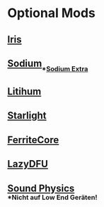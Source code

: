 # **Optional Mods**

## [Iris](https://cdn.modrinth.com/data/YL57xq9U/versions/1.18.x-v1.2.4/iris-mc1.18.2-1.2.4-build.38.jar)
## [Sodium](https://cdn.modrinth.com/data/AANobbMI/versions/mc1.18.2-0.4.1/sodium-fabric-mc1.18.2-0.4.1%2Bbuild.15.jar)<sub><sub>*[Sodium Extra](https://media.forgecdn.net/files/3733/71/sodium-extra-mc1.18.2-0.4.3.jar)</sup></sub>
## [Litihum](https://cdn.modrinth.com/data/gvQqBUqZ/versions/mc1.17.1-0.7.5/lithium-fabric-mc1.17.1-0.7.5.jar)
## [Starlight](https://cdn.modrinth.com/data/H8CaAYZC/versions/1.0.2+1.18.2/starlight-1.0.2+fabric.89b8d9f.jar)
## [FerriteCore](https://modrinth.com/mod/ferrite-core/version/4.2.1-fabric)
## [LazyDFU](https://www.curseforge.com/minecraft/mc-mods/lazydfu/files/3209972)


## [Sound Physics](https://www.curseforge.com/minecraft/mc-mods/sound-physics-remastered/files/3775919)</br><sub><sup>*Nicht auf Low End Geräten!</sub></sup>
